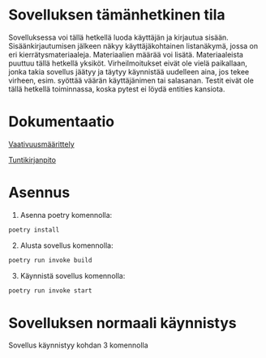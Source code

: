 # Sovelluksen tämänhetkinen tila

Sovelluksessa voi tällä hetkellä luoda käyttäjän ja kirjautua sisään. Sisäänkirjautumisen jälkeen näkyy käyttäjäkohtainen listanäkymä, jossa on eri kierrätysmateriaaleja. Materiaalien määrää voi lisätä. Materiaaleista puuttuu tällä hetkellä yksiköt. Virheilmoitukset eivät ole vielä paikallaan, jonka takia sovellus jäätyy ja täytyy käynnistää uudelleen aina, jos tekee virheen, esim. syöttää väärän käyttäjänimen tai salasanan. Testit eivät ole tällä hetkellä toiminnassa, koska pytest ei löydä entities kansiota.

# Dokumentaatio

[Vaativuusmäärittely](https://github.com/JuhahuJ/ot-harjoitustyo/blob/master/dokumentaatio/vaativuusmaarittely.md)

[Tuntikirjanpito](https://github.com/JuhahuJ/ot-harjoitustyo/blob/master/dokumentaatio/tuntikirjanpito.md)

# Asennus

1. Asenna poetry komennolla:
```bash
poetry install
```
2. Alusta sovellus komennolla:
```bash
poetry run invoke build
```
3. Käynnistä sovellus komennolla:
```bash
poetry run invoke start
```
# Sovelluksen normaali käynnistys

Sovellus käynnistyy kohdan 3 komennolla
